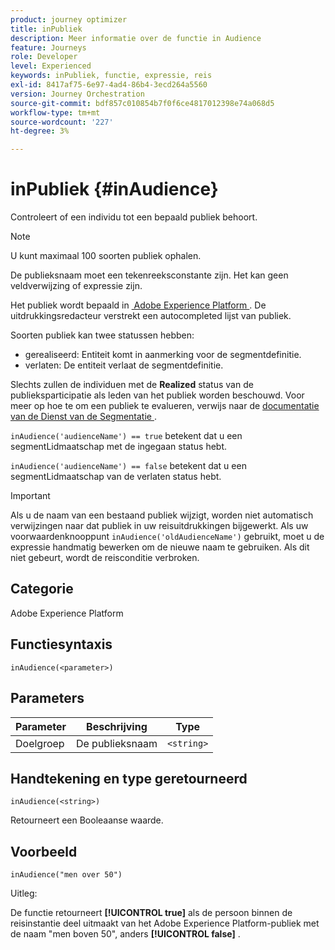 ```yaml
---
product: journey optimizer
title: inPubliek
description: Meer informatie over de functie in Audience
feature: Journeys
role: Developer
level: Experienced
keywords: inPubliek, functie, expressie, reis
exl-id: 8417af75-6e97-4ad4-86b4-3ecd264a5560
version: Journey Orchestration
source-git-commit: bdf857c010854b7f0f6ce4817012398e74a068d5
workflow-type: tm+mt
source-wordcount: '227'
ht-degree: 3%

---
```


# inPubliek {#inAudience}

Controleert of een individu tot een bepaald publiek behoort.

>[!NOTE]
>
>U kunt maximaal 100 soorten publiek ophalen.

De publieksnaam moet een tekenreeksconstante zijn. Het kan geen veldverwijzing of expressie zijn.

Het publiek wordt bepaald in [&#x200B; Adobe Experience Platform &#x200B;](https://platform.adobe.com/audience/overview). De uitdrukkingsredacteur verstrekt een autocompleted lijst van publiek.

Soorten publiek kan twee statussen hebben:

* gerealiseerd: Entiteit komt in aanmerking voor de segmentdefinitie.
* verlaten: De entiteit verlaat de segmentdefinitie.

Slechts zullen de individuen met de **Realized** status van de publieksparticipatie als leden van het publiek worden beschouwd. Voor meer op hoe te om een publiek te evalueren, verwijs naar de [&#x200B; documentatie van de Dienst van de Segmentatie &#x200B;](https://experienceleague.adobe.com/docs/experience-platform/segmentation/tutorials/evaluate-a-segment.html#interpret-segment-results).

`inAudience('audienceName') == true` betekent dat u een segmentLidmaatschap met de ingegaan status hebt.

`inAudience('audienceName') == false` betekent dat u een segmentLidmaatschap van de verlaten status hebt.


>[!IMPORTANT]
>
>Als u de naam van een bestaand publiek wijzigt, worden niet automatisch verwijzingen naar dat publiek in uw reisuitdrukkingen bijgewerkt. Als uw voorwaardenknooppunt `inAudience('oldAudienceName')` gebruikt, moet u de expressie handmatig bewerken om de nieuwe naam te gebruiken. Als dit niet gebeurt, wordt de reisconditie verbroken.

## Categorie

Adobe Experience Platform

## Functiesyntaxis

`inAudience(<parameter>)`

## Parameters

| Parameter | Beschrijving | Type |
|--- |--- |--- |
| Doelgroep | De publieksnaam | `<string>` |

## Handtekening en type geretourneerd

`inAudience(<string>)`

Retourneert een Booleaanse waarde.

## Voorbeeld

`inAudience("men over 50")`

Uitleg:

De functie retourneert **[!UICONTROL true]** als de persoon binnen de reisinstantie deel uitmaakt van het Adobe Experience Platform-publiek met de naam &quot;men boven 50&quot;, anders **[!UICONTROL false]** .

